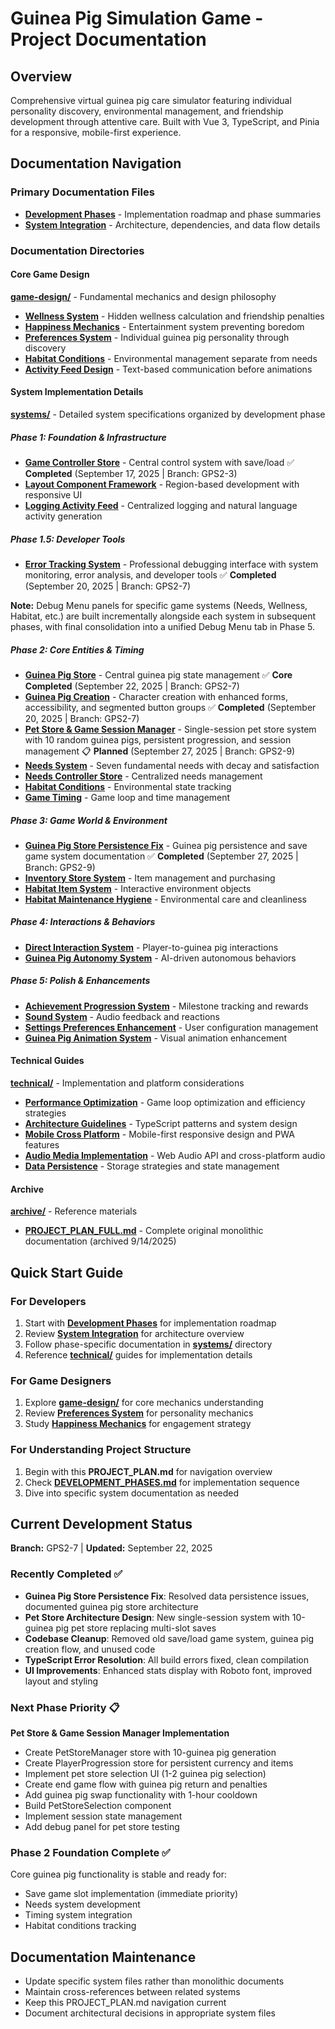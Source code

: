 # Guinea Pig Simulation Game - Project Documentation

## Overview
Comprehensive virtual guinea pig care simulator featuring individual personality discovery, environmental management, and friendship development through attentive care. Built with Vue 3, TypeScript, and Pinia for a responsive, mobile-first experience.

## Documentation Navigation

### Primary Documentation Files
- **[Development Phases](DEVELOPMENT_PHASES.md)** - Implementation roadmap and phase summaries
- **[System Integration](SYSTEM_INTEGRATION.md)** - Architecture, dependencies, and data flow details

### Documentation Directories

#### Core Game Design
**[game-design/](game-design/)** - Fundamental mechanics and design philosophy
- **[Wellness System](game-design/wellness-system.md)** - Hidden wellness calculation and friendship penalties
- **[Happiness Mechanics](game-design/happiness-mechanics.md)** - Entertainment system preventing boredom
- **[Preferences System](game-design/preferences-system.md)** - Individual guinea pig personality through discovery
- **[Habitat Conditions](game-design/habitat-conditions.md)** - Environmental management separate from needs
- **[Activity Feed Design](game-design/activity-feed-design.md)** - Text-based communication before animations

#### System Implementation Details
**[systems/](systems/)** - Detailed system specifications organized by development phase

##### Phase 1: Foundation & Infrastructure
- **[Game Controller Store](systems/phase1/game-controller-store.md)** - Central control system with save/load ✅ **Completed** (September 17, 2025 | Branch: GPS2-3)
- **[Layout Component Framework](systems/phase1/layout-component-framework.md)** - Region-based development with responsive UI
- **[Logging Activity Feed](systems/phase1/logging-activity-feed.md)** - Centralized logging and natural language activity generation

##### Phase 1.5: Developer Tools
- **[Error Tracking System](systems/phase1/error-tracking.md)** - Professional debugging interface with system monitoring, error analysis, and developer tools ✅ **Completed** (September 20, 2025 | Branch: GPS2-7)

**Note:** Debug Menu panels for specific game systems (Needs, Wellness, Habitat, etc.) are built incrementally alongside each system in subsequent phases, with final consolidation into a unified Debug Menu tab in Phase 5.

##### Phase 2: Core Entities & Timing
- **[Guinea Pig Store](systems/phase2/guinea-pig-store.md)** - Central guinea pig state management ✅ **Core Completed** (September 22, 2025 | Branch: GPS2-7)
- **[Guinea Pig Creation](systems/phase2/guinea-pig-creation.md)** - Character creation with enhanced forms, accessibility, and segmented button groups ✅ **Completed** (September 20, 2025 | Branch: GPS2-7)
- **[Pet Store & Game Session Manager](systems/phase2/save-game-manager-plan.md)** - Single-session pet store system with 10 random guinea pigs, persistent progression, and session management 📋 **Planned** (September 27, 2025 | Branch: GPS2-9)
- **[Needs System](systems/phase2/needs-system.md)** - Seven fundamental needs with decay and satisfaction
- **[Needs Controller Store](systems/phase2/needs-controller-store.md)** - Centralized needs management
- **[Habitat Conditions](systems/phase2/habitat-conditions.md)** - Environmental state tracking
- **[Game Timing](systems/phase2/game-timing.md)** - Game loop and time management

##### Phase 3: Game World & Environment
- **[Guinea Pig Store Persistence Fix](systems/phase2/guinea-pig-store-persistence-fix.md)** - Guinea pig persistence and save game system documentation ✅ **Completed** (September 27, 2025 | Branch: GPS2-9)
- **[Inventory Store System](systems/phase3/inventory-store-system.md)** - Item management and purchasing
- **[Habitat Item System](systems/phase3/habitat-item-system.md)** - Interactive environment objects
- **[Habitat Maintenance Hygiene](systems/phase3/habitat-maintenance-hygiene-system.md)** - Environmental care and cleanliness

##### Phase 4: Interactions & Behaviors
- **[Direct Interaction System](systems/phase4/direct-interaction-system.md)** - Player-to-guinea pig interactions
- **[Guinea Pig Autonomy System](systems/phase4/guinea-pig-autonomy-system.md)** - AI-driven autonomous behaviors

##### Phase 5: Polish & Enhancements
- **[Achievement Progression System](systems/phase5/achievement-progression-system.md)** - Milestone tracking and rewards
- **[Sound System](systems/phase5/sound-system.md)** - Audio feedback and reactions
- **[Settings Preferences Enhancement](systems/phase5/settings-preferences-enhancement.md)** - User configuration management
- **[Guinea Pig Animation System](systems/phase5/guinea-pig-animation-system.md)** - Visual animation enhancement

#### Technical Guides
**[technical/](technical/)** - Implementation and platform considerations
- **[Performance Optimization](technical/performance-optimization.md)** - Game loop optimization and efficiency strategies
- **[Architecture Guidelines](technical/architecture-guidelines.md)** - TypeScript patterns and system design
- **[Mobile Cross Platform](technical/mobile-cross-platform.md)** - Mobile-first responsive design and PWA features
- **[Audio Media Implementation](technical/audio-media-implementation.md)** - Web Audio API and cross-platform audio
- **[Data Persistence](technical/data-persistence.md)** - Storage strategies and state management

#### Archive
**[archive/](archive/)** - Reference materials
- **[PROJECT_PLAN_FULL.md](archive/PROJECT_PLAN_FULL.md)** - Complete original monolithic documentation (archived 9/14/2025)

## Quick Start Guide

### For Developers
1. Start with **[Development Phases](DEVELOPMENT_PHASES.md)** for implementation roadmap
2. Review **[System Integration](SYSTEM_INTEGRATION.md)** for architecture overview
3. Follow phase-specific documentation in **[systems/](systems/)** directory
4. Reference **[technical/](technical/)** guides for implementation details

### For Game Designers
1. Explore **[game-design/](game-design/)** for core mechanics understanding
2. Review **[Preferences System](game-design/preferences-system.md)** for personality mechanics
3. Study **[Happiness Mechanics](game-design/happiness-mechanics.md)** for engagement strategy

### For Understanding Project Structure
1. Begin with this **PROJECT_PLAN.md** for navigation overview
2. Check **[DEVELOPMENT_PHASES.md](DEVELOPMENT_PHASES.md)** for implementation sequence
3. Dive into specific system documentation as needed

## Current Development Status
**Branch:** GPS2-7 | **Updated:** September 22, 2025

### Recently Completed ✅
- **Guinea Pig Store Persistence Fix**: Resolved data persistence issues, documented guinea pig store architecture
- **Pet Store Architecture Design**: New single-session system with 10-guinea pig pet store replacing multi-slot saves
- **Codebase Cleanup**: Removed old save/load game system, guinea pig creation flow, and unused code
- **TypeScript Error Resolution**: All build errors fixed, clean compilation
- **UI Improvements**: Enhanced stats display with Roboto font, improved layout and styling

### Next Phase Priority 📋
**Pet Store & Game Session Manager Implementation**
- Create PetStoreManager store with 10-guinea pig generation
- Create PlayerProgression store for persistent currency and items
- Implement pet store selection UI (1-2 guinea pig selection)
- Create end game flow with guinea pig return and penalties
- Add guinea pig swap functionality with 1-hour cooldown
- Build PetStoreSelection component
- Implement session state management
- Add debug panel for pet store testing

### Phase 2 Foundation Complete ✅
Core guinea pig functionality is stable and ready for:
- Save game slot implementation (immediate priority)
- Needs system development
- Timing system integration
- Habitat conditions tracking

## Documentation Maintenance
- Update specific system files rather than monolithic documents
- Maintain cross-references between related systems
- Keep this PROJECT_PLAN.md navigation current
- Document architectural decisions in appropriate system files